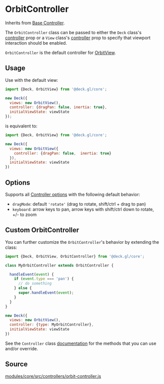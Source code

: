 # OrbitController

Inherits from [Base Controller](/docs/api-reference/core/controller.md).

The `OrbitController` class can be passed to either the `Deck` class's [controller](/docs/api-reference/core/deck.md#controller) prop or a `View` class's [controller](/docs/api-reference/core/view.md#controller) prop to specify that viewport interaction should be enabled.

`OrbitController` is the default controller for [OrbitView](/docs/api-reference/core/orbit-view.md).

## Usage

Use with the default view:

```js
import {Deck, OrbitView} from '@deck.gl/core';

new Deck({
  views: new OrbitView(),
  controller: {dragPan: false, inertia: true},
  initialViewState: viewState
});
```

is equivalent to:

```js
import {Deck, OrbitView} from '@deck.gl/core';

new Deck({
  views: new OrbitView({
    controller: {dragPan: false,  inertia: true}
  }),
  initialViewState: viewState
})
```

## Options

Supports all [Controller options](/docs/api-reference/core/controller.md#options) with the following default behavior:

- `dragMode`: default `'rotate'` (drag to rotate, shift/ctrl + drag to pan)
- `keyboard`: arrow keys to pan, arrow keys with shift/ctrl down to rotate, +/- to zoom

## Custom OrbitController

You can further customize the `OrbitController`'s behavior by extending the class:

```js
import {Deck, OrbitView, OrbitController} from '@deck.gl/core';

class MyOrbitController extends OrbitController {

  handleEvent(event) {
    if (event.type === 'pan') {
      // do something
    } else {
      super.handleEvent(event);
    }
  }
}

new Deck({
  views: new OrbitView(),
  controller: {type: MyOrbitController},
  initialViewState: viewState
})
```

See the `Controller` class [documentation](/docs/api-reference/core/controller.md#methods) for the methods that you can use and/or override.


## Source

[modules/core/src/controllers/orbit-controller.js](https://github.com/visgl/deck.gl/tree/8.7-release/modules/core/src/controllers/orbit-controller.js)
